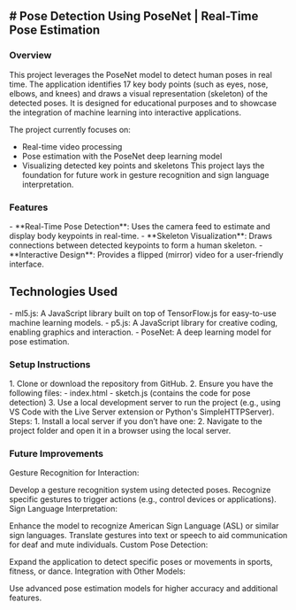 <h2># Pose Detection Using PoseNet | Real-Time Pose Estimation </h2>

<h3> Overview </h3>
This project leverages the PoseNet model to detect human poses in real time. The application identifies 17 key body points (such as eyes, nose, elbows, and knees) and draws a visual representation (skeleton) of the detected poses. It is designed for educational purposes and to showcase the integration of machine learning into interactive applications.

The project currently focuses on:

- Real-time video processing
- Pose estimation with the PoseNet deep learning model
- Visualizing detected key points and skeletons
This project lays the foundation for future work in gesture recognition and sign language interpretation.

<h3>Features </h3>
- **Real-Time Pose Detection**: Uses the camera feed to estimate and display body keypoints in real-time.
- **Skeleton Visualization**: Draws connections between detected keypoints to form a human skeleton.
- **Interactive Design**: Provides a flipped (mirror) video for a user-friendly interface.

<h2> Technologies Used </h2>
- ml5.js: A JavaScript library built on top of TensorFlow.js for easy-to-use machine learning models.
- p5.js: A JavaScript library for creative coding, enabling graphics and interaction.
- PoseNet: A deep learning model for pose estimation.

<h3>Setup Instructions</h3>
1. Clone or download the repository from GitHub.
2. Ensure you have the following files:
    - index.html
    - sketch.js (contains the code for pose detection)
3. Use a local development server to run the project (e.g., using VS Code with the Live Server extension or Python's SimpleHTTPServer).
Steps:
1. Install a local server if you don’t have one:
2. Navigate to the project folder and open it in a browser using the local server.

<h3>Future Improvements </h3>
Gesture Recognition for Interaction:

Develop a gesture recognition system using detected poses.
Recognize specific gestures to trigger actions (e.g., control devices or applications).
Sign Language Interpretation:

Enhance the model to recognize American Sign Language (ASL) or similar sign languages.
Translate gestures into text or speech to aid communication for deaf and mute individuals.
Custom Pose Detection:

Expand the application to detect specific poses or movements in sports, fitness, or dance.
Integration with Other Models:

Use advanced pose estimation models for higher accuracy and additional features.